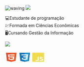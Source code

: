 ![waving](https://capsule-render.vercel.app/api?type=waving&height=130&!&fontAlign=5&fontAlignY=5&color=gradient)
<img src="https://readme-typing-svg.demolab.com/?lines=Seja+Bem+vindo!;Olá+Sou+,+Raquel!;!&font=Fira&%20Code&center=true&color=152020&width=800&height=50&duration=4000&pause=1000" >

💻Estudante de programação<br>
💹Formada em Ciências Econômicas<br>
🖥️Cursando Gestão da Informação

   


<img src= https://github.com/RaquelCSM/RaquelCSM/assets/92937300/69c30427-34f6-48f3-91e6-d6af4043ab70 width=250px/> 
<div style="display: inline_block"><br>
<img align="center" alt="Rafa-HTML" height="30" width="40" src="https://raw.githubusercontent.com/devicons/devicon/master/icons/html5/html5-original.svg">
<img align="center" alt="Rafa-CSS" height="30" width="40" src="https://raw.githubusercontent.com/devicons/devicon/master/icons/css3/css3-original.svg">
<img align="center" alt="Rafa-Js" height="30" width="40" src="https://raw.githubusercontent.com/devicons/devicon/master/icons/javascript/javascript-plain.svg">

  
